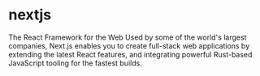 # nextjs
The React Framework for the Web Used by some of the world's largest companies, Next.js enables you to create full-stack web applications by extending the latest React features, and integrating powerful Rust-based JavaScript tooling for the fastest builds.
